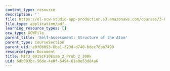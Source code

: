 ```yaml
---
content_type: resource
description: ''
file: https://ol-ocw-studio-app-production.s3.amazonaws.com/courses/3-091sc-introduction-to-solid-state-chemistry-fall-2010/6db003bc56de4e0f649461a0e53d84a6_MIT3_091SCF10Exam_2_Prob_2_300k.pdf
file_type: application/pdf
learning_resource_types: []
ocw_type: OCWFile
parent_title: 'Self-Assessment: Structure of the Atom'
parent_type: CourseSection
parent_uid: e0f0b093-6ba1-323d-d748-bdec78bb7499
resourcetype: Document
title: MIT3_091SCF10Exam_2_Prob_2_300k
uid: 6db003bc-56de-4e0f-6494-61a0e53d84a6
---
```


